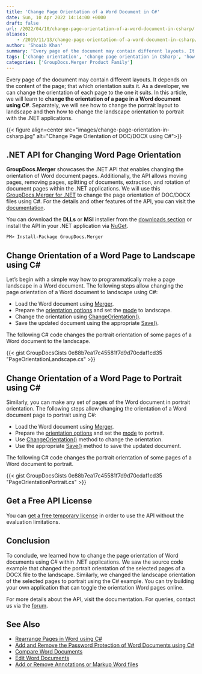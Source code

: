 ```yaml
---
title: 'Change Page Orientation of a Word Document in C#'
date: Sun, 10 Apr 2022 14:14:00 +0000
draft: false
url: /2022/04/10/change-page-orientation-of-a-word-document-in-csharp/
aliases:
    - /2019/11/13/change-page-orientation-of-a-word-document-in-csharp/
author: 'Shoaib Khan'
summary: 'Every page of the document may contain different layouts. It depends on the content of the page; that which orientation suits it. As a developer, we can change the orientation of each page to the one it suits. In this article, we will learn to **change the orientation of a page in a Word document using C#**. Separately, we will see how to change the portrait layout to landscape and then how to change the landscape orientation to portrait with the .NET applications.'
tags: ['change orientation', 'change page orientation in CSharp', 'how to change the orientation of one page in word', 'how to make one page landscape in word', 'landscape to portrait', 'page orientation', 'portrait to landscape in CSharp']
categories: ['GroupDocs.Merger Product Family']
---
```


Every page of the document may contain different layouts. It depends on the content of the page; that which orientation suits it. As a developer, we can change the orientation of each page to the one it suits. In this article, we will learn to **change the orientation of a page in a Word document using C#**. Separately, we will see how to change the portrait layout to landscape and then how to change the landscape orientation to portrait with the .NET applications.

{{< figure align=center src="images/change-page-orientation-in-csharp.jpg" alt="Change Page Orientation of DOC/DOCX using C#">}}

## .NET API for Changing Word Page Orientation
**GroupDocs.Merger** showcases the .NET API that enables changing the orientation of Word document pages. Additionally, the API allows moving pages, removing pages, splitting of documents, extraction, and rotation of document pages within the .NET applications. We will use this [GroupDocs.Merger for .NET][1] to change the page orientation of DOC/DOCX files using C#. For the details and other features of the API, you can visit the [documentation][2].

You can download the **DLLs** or **MSI** installer from the [downloads section][3] or install the API in your .NET application via [NuGet][4].

```
PM> Install-Package GroupDocs.Merger
```

## Change Orientation of a Word Page to Landscape using C#

Let’s begin with a simple way how to programmatically make a page landscape in a Word document. The following steps allow changing the page orientation of a Word document to landscape using C#:

- Load the Word document using [Merger][5].
- Prepare the [orientation options][6] and set the [mode][7] to landscape.
- Change the orientation using [ChangeOrientation()][8].
- Save the updated document using the appropriate [Save()][9].

The following C# code changes the portrait orientation of some pages of a Word document to the landscape.

{{< gist GroupDocsGists 0e88b7ea17c45581f7d9d70cdaf1cd35 "PageOrientationLandscape.cs" >}}

## Change Orientation of a Word Page to Portrait using C#

Similarly, you can make any set of pages of the Word document in portrait orientation. The following steps allow changing the orientation of a Word document page to portrait using C#:

- Load the Word document using [Merger][5].
- Prepare the [orientation options][6] and set the [mode][7] to portrait.
- Use [ChangeOrientation()][8] method to change the orientation.
- Use the appropriate [Save()][9] method to save the updated document.

The following C# code changes the portrait orientation of some pages of a Word document to portrait.

{{< gist GroupDocsGists 0e88b7ea17c45581f7d9d70cdaf1cd35 "PageOrientationPortrait.cs" >}}

## Get a Free API License
You can [get a free temporary license][10] in order to use the API without the evaluation limitations.

## Conclusion
To conclude, we learned how to change the page orientation of Word documents using C# within .NET applications. We saw the source code example that changed the portrait orientation of the selected pages of a DOCX file to the landscape. Similarly, we changed the landscape orientation of the selected pages to portrait using the C# example. You can try building your own application that can toggle the orientation Word pages online.

For more details about the API, visit the documentation. For queries, contact us via the [forum][11].

## See Also
- [Rearrange Pages in Word using C#][12]
- [Add and Remove the Password Protection of Word Documents using C#][13]
- [Compare Word Documents][14]
- [Edit Word Documents][15]
- [Add or Remove Annotations or Markup Word files][16]

[1]: https://products.groupdocs.com/merger/net/
[2]: https://docs.groupdocs.com/merger/
[3]: https://downloads.groupdocs.com/merger
[4]: https://www.nuget.org/packages/groupdocs.merger
[5]: https://apireference.groupdocs.com/merger/net/groupdocs.merger/merger
[6]: https://apireference.groupdocs.com/merger/net/groupdocs.merger.domain.options/orientationoptions
[7]: https://apireference.groupdocs.com/merger/net/groupdocs.merger.domain.options/orientationmode
[8]: https://apireference.groupdocs.com/merger/net/groupdocs.merger/merger/methods/changeorientation
[9]: https://apireference.groupdocs.com/merger/net/groupdocs.merger/merger/methods/save/index
[10]: https://purchase.groupdocs.com/temporary-license
[11]: https://forum.groupdocs.com/
[12]: https://blog.groupdocs.com/2022/02/05/move-word-pages-using-csharp/
[13]: https://blog.groupdocs.com/2021/11/27/password-protect-word-documents-using-csharp/
[14]: https://blog.groupdocs.com/2021/12/01/compare-word-documents-using-csharp/
[15]: https://blog.groupdocs.com/2021/03/26/edit-word-documents-in-csharp/
[16]: https://blog.groupdocs.com/2021/06/23/annotate-word-documents-using-csharp/